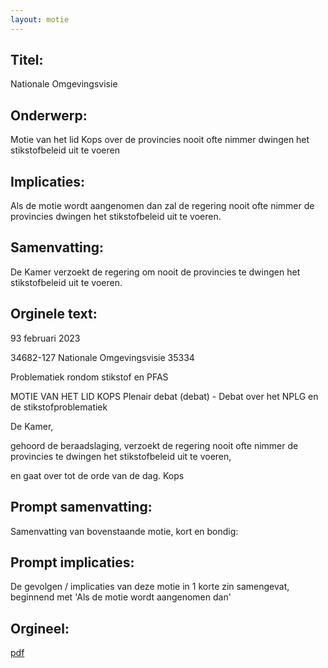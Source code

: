 ```yaml
---
layout: motie
---
```

## Titel:
Nationale Omgevingsvisie
## Onderwerp:
Motie van het lid Kops over de provincies nooit ofte nimmer dwingen het stikstofbeleid uit te voeren 
## Implicaties:

Als de motie wordt aangenomen dan zal de regering nooit ofte nimmer de provincies dwingen het stikstofbeleid uit te voeren.
## Samenvatting:

De Kamer verzoekt de regering om nooit de provincies te dwingen het stikstofbeleid uit te voeren.
## Orginele text:


93 februari 2023

34682-127
Nationale Omgevingsvisie
35334

Problematiek rondom stikstof en PFAS

MOTIE VAN HET LID KOPS
Plenair debat (debat) - Debat over het NPLG en de stikstofproblematiek

De Kamer,

gehoord de beraadslaging,
verzoekt de regering nooit ofte nimmer de provincies te dwingen het stikstofbeleid
uit te voeren,

en gaat over tot de orde van de dag.
Kops


## Prompt samenvatting:
Samenvatting van bovenstaande motie, kort en bondig:


## Prompt implicaties:
De gevolgen / implicaties van deze motie in 1 korte zin samengevat, beginnend met 'Als de motie wordt aangenomen dan' 

## Orgineel:
[pdf](https://gegevensmagazijn.tweedekamer.nl/OData/v4/2.0/Document(aed36e45-1480-4498-b6aa-25464b63eacf)/resource)
